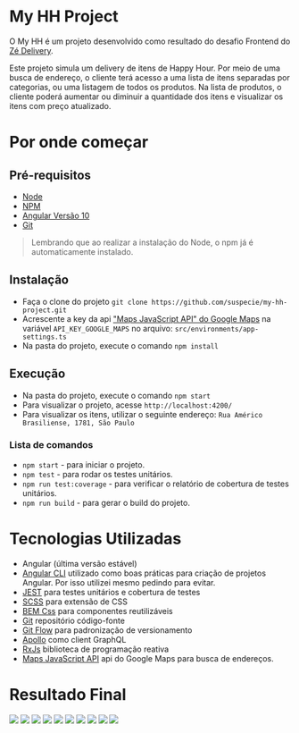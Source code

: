 # My HH Project

O My HH é um projeto desenvolvido como resultado do desafio Frontend do [Zé Delivery](https://github.com/ZXVentures/ze-code-challenges/blob/master/frontend-mobile.**md**).

Este projeto simula um delivery de itens de Happy Hour.
Por meio de uma busca de endereço, o cliente terá acesso a uma lista de itens separadas por categorias, ou uma listagem de todos os produtos. Na lista de produtos, o cliente poderá aumentar ou diminuir a quantidade dos itens e visualizar os itens com preço atualizado.

# Por onde começar

## Pré-requisitos

- [Node](https://nodejs.org/en/)
- [NPM](https://www.npmjs.com/)
- [Angular Versão 10](https://cli.angular.io/)
- [Git](https://git-scm.com/)

> Lembrando que ao realizar a instalação do Node, o npm já é automaticamente instalado.

## Instalação

  - Faça o clone do projeto `git clone https://github.com/suspecie/my-hh-project.git`
  - Acrescente a key da api ["Maps JavaScript API" do Google Maps](https://cloud.google.com/maps-platform?hl=pt-br) na variável `API_KEY_GOOGLE_MAPS` no arquivo: `src/environments/app-settings.ts`
  - Na pasta do projeto, execute o comando `npm install`

## Execução

  - Na pasta do projeto, execute o comando `npm start`
  - Para visualizar o projeto, acesse `http://localhost:4200/`
  - Para visualizar os itens, utilizar o seguinte endereço: `Rua Américo Brasiliense, 1781, São Paulo`

### Lista de comandos

  - `npm start` - para iniciar o projeto.
  - `npm test` - para rodar os testes unitários.
  - `npm run test:coverage` - para verificar o relatório de cobertura de testes unitários.
  - `npm run build` - para gerar o build do projeto.
  

# Tecnologias Utilizadas
* Angular (última versão estável)
* [Angular CLI](https://cli.angular.io/) utilizado como boas práticas para criação de projetos Angular. Por isso utilizei mesmo pedindo para evitar.
* [JEST](https://jestjs.io) para testes unitários e cobertura de testes
* [SCSS](https://sass-lang.com/) para extensão de CSS
* [BEM Css](http://getbem.com) para componentes reutilizáveis
* [Git](https://git-scm.com/book/pt-br/v1/Primeiros-passos) repositório código-fonte
* [Git Flow](https://www.atlassian.com/br/git/tutorials/comparing-workflows/gitflow-workflow) para padronização de versionamento
* [Apollo](https://www.apollographql.com/docs/angular/) como client GraphQL
* [RxJs](https://angular.io/guide/rx-library) biblioteca de programação reativa
* [Maps JavaScript API](https://cloud.google.com/maps-platform?hl=pt-br) api do Google Maps para busca de endereços.

# Resultado Final

![](src/assets/images/screens/mobile.png)
![](src/assets/images/screens/desk-1.png)
![](src/assets/images/screens/desk-2.png)
![](src/assets/images/screens/desk-3.png)
![](src/assets/images/screens/desk-4.png)
![](src/assets/images/screens/desk-5.png)
![](src/assets/images/screens/desk-6.png)
![](src/assets/images/screens/desk-7.png)
![](src/assets/images/screens/desk-8.png)
![](src/assets/images/screens/desk-9.png)
